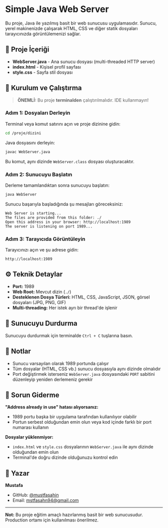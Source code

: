 # Simple Java Web Server

Bu proje, Java ile yazılmış basit bir web sunucusu uygulamasıdır. Sunucu, yerel makinenizde çalışarak HTML, CSS ve diğer statik dosyaları tarayıcınızda görüntülemenizi sağlar.

## 📁 Proje İçeriği

- **WebServer.java** - Ana sunucu dosyası (multi-threaded HTTP server)
- **index.html** - Kişisel profil sayfası
- **style.css** - Sayfa stil dosyası

## 🚀 Kurulum ve Çalıştırma

> **ÖNEMLİ:** Bu proje **terminalden** çalıştırılmalıdır. IDE kullanmayın!

### Adım 1: Dosyaları Derleyin

Terminal veya komut satırını açın ve proje dizinine gidin:

```bash
cd /proje/dizini
```

Java dosyasını derleyin:

```bash
javac WebServer.java
```

Bu komut, aynı dizinde `WebServer.class` dosyası oluşturacaktır.

### Adım 2: Sunucuyu Başlatın

Derleme tamamlandıktan sonra sunucuyu başlatın:

```bash
java WebServer
```

Sunucu başarıyla başladığında şu mesajları göreceksiniz:

```
Web Server is starting...
The files are provided from this folder: ./
Open this address in your browser: http://localhost:1989
The server is listening on port 1989...
```

### Adım 3: Tarayıcıda Görüntüleyin

Tarayıcınızı açın ve şu adrese gidin:

```
http://localhost:1989
```

## ⚙️ Teknik Detaylar

- **Port:** 1989
- **Web Root:** Mevcut dizin (`./`)
- **Desteklenen Dosya Türleri:** HTML, CSS, JavaScript, JSON, görsel dosyaları (JPG, PNG, GIF)
- **Multi-threading:** Her istek ayrı bir thread'de işlenir

## 🛑 Sunucuyu Durdurma

Sunucuyu durdurmak için terminalde `Ctrl + C` tuşlarına basın.

## 📝 Notlar

- Sunucu varsayılan olarak 1989 portunda çalışır
- Tüm dosyalar (HTML, CSS vb.) sunucu dosyasıyla aynı dizinde olmalıdır
- Port değiştirmek isterseniz `WebServer.java` dosyasındaki `PORT` sabitini düzenleyip yeniden derlemeniz gerekir

## 🔧 Sorun Giderme

**"Address already in use" hatası alıyorsanız:**
- 1989 portu başka bir uygulama tarafından kullanılıyor olabilir
- Portun serbest olduğundan emin olun veya kod içinde farklı bir port numarası kullanın

**Dosyalar yüklenmiyor:**
- `index.html` ve `style.css` dosyalarının `WebServer.java` ile aynı dizinde olduğundan emin olun
- Terminal'de doğru dizinde olduğunuzu kontrol edin

## 👤 Yazar

**Mustafa**

- GitHub: [@mustfasahin](https://github.com/mustfasahin)
- Email: mstfasahn94@gmail.com

---

**Not:** Bu proje eğitim amaçlı hazırlanmış basit bir web sunucusudur. Production ortamı için kullanılması önerilmez.